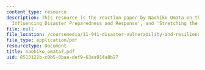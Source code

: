 ```yaml
---
content_type: resource
description: This resource is the reaction paper by Naohiko Omata on the topic 'Factors
  Influencing Disaster Preparedness and Response', and 'Stretching the Bonds'.
file: null
file_location: /coursemedia/11-941-disaster-vulnerability-and-resilience-spring-2005/8513122bc0b58baadef963ea914a8b27_naohiko_omata7.pdf
file_type: application/pdf
resourcetype: Document
title: naohiko_omata7.pdf
uid: 8513122b-c0b5-8baa-def9-63ea914a8b27
---
```

